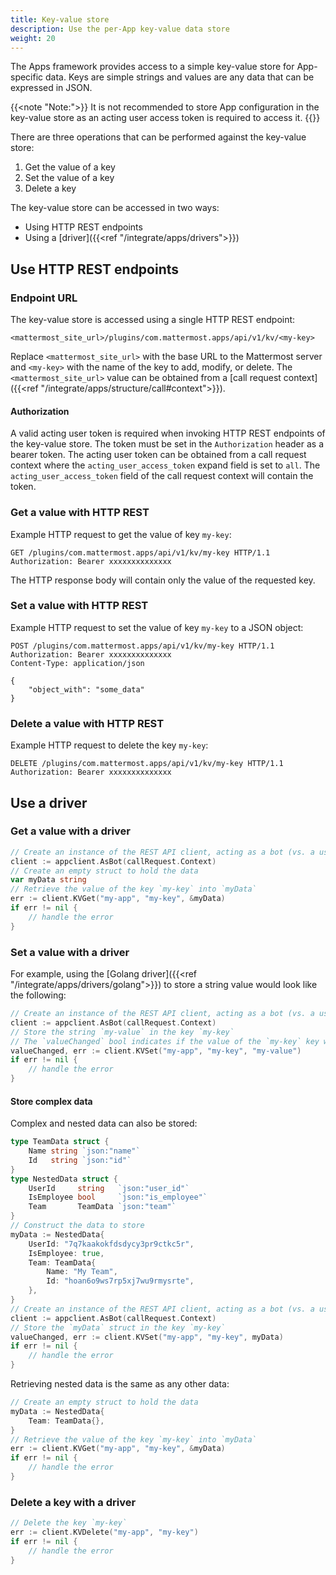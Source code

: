 ```yaml
---
title: Key-value store
description: Use the per-App key-value data store
weight: 20
---
```

The Apps framework provides access to a simple key-value store for App-specific data.
Keys are simple strings and values are any data that can be expressed in JSON.

{{<note "Note:">}}
It is not recommended to store App configuration in the key-value store as an acting user access token is required to access it.
{{</note>}}

There are three operations that can be performed against the key-value store:

1. Get the value of a key
2. Set the value of a key
3. Delete a key

The key-value store can be accessed in two ways:

- Using HTTP REST endpoints
- Using a [driver]({{<ref "/integrate/apps/drivers">}})

## Use HTTP REST endpoints

### Endpoint URL

The key-value store is accessed using a single HTTP REST endpoint:

`<mattermost_site_url>/plugins/com.mattermost.apps/api/v1/kv/<my-key>`

Replace `<mattermost_site_url>` with the base URL to the Mattermost server and `<my-key>` with the name of the key to add, modify, or delete.
The `<mattermost_site_url>` value can be obtained from a [call request context]({{<ref "/integrate/apps/structure/call#context">}}).

#### Authorization

A valid acting user token is required when invoking HTTP REST endpoints of the key-value store. The token must be set in the `Authorization` header as a bearer token.
The acting user token can be obtained from a call request context where the `acting_user_access_token` expand field is set to `all`.
The `acting_user_access_token` field of the call request context will contain the token.

### Get a value with HTTP REST

Example HTTP request to get the value of key `my-key`:

```http request
GET /plugins/com.mattermost.apps/api/v1/kv/my-key HTTP/1.1
Authorization: Bearer xxxxxxxxxxxxxx
```

The HTTP response body will contain only the value of the requested key.

### Set a value with HTTP REST

Example HTTP request to set the value of key `my-key` to a JSON object:

```http request
POST /plugins/com.mattermost.apps/api/v1/kv/my-key HTTP/1.1
Authorization: Bearer xxxxxxxxxxxxxx
Content-Type: application/json

{
    "object_with": "some_data"
}
```

### Delete a value with HTTP REST

Example HTTP request to delete the key `my-key`:

```http request
DELETE /plugins/com.mattermost.apps/api/v1/kv/my-key HTTP/1.1
Authorization: Bearer xxxxxxxxxxxxxx
```

## Use a driver

### Get a value with a driver

```go
// Create an instance of the REST API client, acting as a bot (vs. a user)
client := appclient.AsBot(callRequest.Context)
// Create an empty struct to hold the data
var myData string
// Retrieve the value of the key `my-key` into `myData`
err := client.KVGet("my-app", "my-key", &myData)
if err != nil {
    // handle the error
}
```

### Set a value with a driver

For example, using the [Golang driver]({{<ref "/integrate/apps/drivers/golang">}}) to store a string value would look like the following:

```go
// Create an instance of the REST API client, acting as a bot (vs. a user)
client := appclient.AsBot(callRequest.Context)
// Store the string `my-value` in the key `my-key`
// The `valueChanged` bool indicates if the value of the `my-key` key was changed
valueChanged, err := client.KVSet("my-app", "my-key", "my-value")
if err != nil {
    // handle the error
}
```

#### Store complex data

Complex and nested data can also be stored:

```go
type TeamData struct {
    Name string `json:"name"`
    Id   string `json:"id"`
}
type NestedData struct {
    UserId     string   `json:"user_id"`
    IsEmployee bool     `json:"is_employee"`
    Team       TeamData `json:"team"`
}
// Construct the data to store
myData := NestedData{
    UserId: "7q7kaakokfdsdycy3pr9ctkc5r",
    IsEmployee: true,
    Team: TeamData{
        Name: "My Team",
        Id: "hoan6o9ws7rp5xj7wu9rmysrte",
    },
}
// Create an instance of the REST API client, acting as a bot (vs. a user)
client := appclient.AsBot(callRequest.Context)
// Store the `myData` struct in the key `my-key`
valueChanged, err := client.KVSet("my-app", "my-key", myData)
if err != nil {
    // handle the error
}
```

Retrieving nested data is the same as any other data:

```go
// Create an empty struct to hold the data
myData := NestedData{
    Team: TeamData{},
}
// Retrieve the value of the key `my-key` into `myData`
err := client.KVGet("my-app", "my-key", &myData)
if err != nil {
    // handle the error
}
```

### Delete a key with a driver

```go
// Delete the key `my-key`
err := client.KVDelete("my-app", "my-key")
if err != nil {
    // handle the error
}
```
